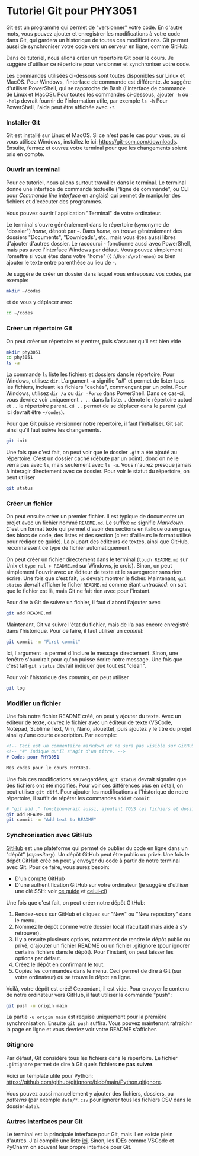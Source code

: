 # Tutoriel Git pour PHY3051

Git est un programme qui permet de "versionner" votre code.
En d'autre mots, vous pouvez ajouter et enregistrer les modifications à votre code dans Git, qui gardera un historique de toutes ces modifications.
Git permet aussi de synchroniser votre code vers un serveur en ligne, comme GitHub.

Dans ce tutoriel, nous allons créer un répertoire Git pour le cours.
Je suggère d'utiliser ce répertoire pour versionner et synchroniser votre code.

Les commandes utilisées ci-dessous sont toutes disponibles sur Linux et MacOS.
Pour Windows, l'interface de commande est différente.
Je suggère d'utiliser PowerShell, qui se rapproche de Bash (l'interface de commande de Linux et MacOS).
Pour toutes les commandes ci-dessous, ajouter `-h` ou `--help` devrait fournir de l'information utile, par exemple `ls -h`
Pour PowerShell, l'aide peut être affichée avec `-?`.

### Installer Git

Git est installé sur Linux et MacOS. Si ce n'est pas le cas pour vous, ou si vous utilisez Windows, installez le ici: <https://git-scm.com/downloads>.
Ensuite, fermez et ouvrez votre terminal pour que les changements soient pris en compte.

### Ouvrir un terminal

Pour ce tutoriel, nous allons surtout travailler dans le terminal. Le terminal donne une interface de commande textuelle ("ligne de commande", ou CLI pour _Commande line interface_ en anglais) qui permet de manipuler des fichiers et d'exécuter des programmes.

Vous pouvez ouvrir l'application "Terminal" de votre ordinateur.

Le terminal s'ouvre généralement dans le répertoire (synonyme de "dossier") _home_, dénoté par `~`. Dans _home_, on trouve généralement des dossiers "Documents", "Downloads", etc., mais vous êtes aussi libres d'ajouter d'autres dossier.
Le raccourci `~` fonctionne aussi avec PowerShell, mais pas avec l'interface Windows par défaut. Vous pouvez simplement l'omettre si vous êtes dans votre "home" (`C:\Users\votrenom`) ou bien ajouter le texte entre parenthèse au lieu de `~`.

Je suggère de créer un dossier dans lequel vous entreposez vos codes, par exemple:

```bash
mkdir ~/codes
```

et de vous y déplacer avec

```bash
cd ~/codes
```

### Créer un répertoire Git

On peut créer un répertoire et y entrer, puis s'assurer qu'il est bien vide

```bash
mkdir phy3051
cd phy3051
ls -a
```

La commande `ls`  liste les fichiers et dossiers dans le répertoire. Pour Windows, utilisez `dir`.
L'argument `-a` signifie "_all_" et permet de lister tous les fichiers, incluant les fichiers "cachés", commençant par un point. Pour Windows, utilisez `dir /a` ou `dir -Force` dans PowerShell.
Dans ce cas-ci, vous devriez voir uniquement `. ..` dans la liste. `.` dénote le répertoire actuel et `..` le répertoire parent. `cd ..` permet de se déplacer dans le parent (qui ici devrait être `~/codes`).

Pour que Git puisse versionner notre répertoire, il faut l'initialiser. Git sait ainsi qu'il faut suivre les changements.

```bash
git init
```

Une fois que c'est fait, on peut voir que le dossier `.git` a été ajouté au répertoire. C'est un dossier caché (débute par un point), donc on ne le verra pas avec `ls`, mais seulement avec `ls -a`. Vous n'aurez presque jamais à interagir directement avec ce dossier. Pour voir le statut du répertoire, on peut utiliser

```bash
git status
```

### Créer un fichier

On peut ensuite créer un premier fichier. Il est typique de documenter un projet avec un fichier nommé `README.md`. Le suffixe `md` signifie _Markdown_. C'est un format texte qui permet d'avoir des sections en italique ou en gras, des blocs de code, des listes et des section (c'est d'ailleurs le format utilisé pour rédiger ce guide). La plupart des éditeurs de textes, ainsi que GitHub, reconnaissent ce type de fichier automatiquement.

On peut créer un fichier directement dans le terminal (`touch README.md` sur Unix et `type nul > README.md` sur Windows, je crois). Sinon, on peut simplement l'ouvrir avec un éditeur de texte et le sauvegarder sans rien écrire. Une fois que c'est fait, `ls` devrait montrer le ficher. Maintenant, `git status` devrait afficher le ficher `README.md` comme étant _untracked_: on sait que le fichier est là, mais Git ne fait rien avec pour l'instant.

Pour dire à Git de suivre un fichier, il faut d'abord l'ajouter avec

```bash
git add README.md
```

Maintenant, Git va suivre l'état du fichier, mais de l'a pas encore enregistré dans l'historique. Pour ce faire, il faut utiliser un _commit_:

```bash
git commit -m "First commit"
```

Ici, l'argument `-m` permet d'inclure le message directement. Sinon, une fenêtre s'ouvrirait pour qu'on puisse écrire notre message. Une fois que c'est fait `git status` devrait indiquer que tout est "clean".

Pour voir l'historique des _commits_, on peut utiliser

```bash
git log
```

### Modifier un fichier

Une fois notre fichier README créé, on peut y ajouter du texte. Avec un éditeur de texte, ouvrez le fichier avec un éditeur de texte (VSCode, Notepad, Sublime Text, Vim, Nano, alouette), puis ajoutez y le titre du projet ainsi qu'une courte description.
Par exemple:

```markdown
<!-- Ceci est un commentaire markdown et ne sera pas visible sur GitHub -->
<!-- "#" Indique qu'il s'agit d'un titre. -->
# Codes pour PHY3051

Mes codes pour le cours PHY3051.
```

Une fois ces modifications sauvegardées, `git status` devrait signaler que des fichiers ont été modifiés.
Pour voir ces différences plus en détail, on peut utiliser `git diff`.
Pour ajouter les modifications à l'historique de notre répertoire, il suffit de répéter les commandes  `add` et `commit`:

```bash
# "git add ." fonctionnerait aussi, ajoutant TOUS les fichiers et dossiers
git add README.md
git commit -m "Add text to README"
```

### Synchronisation avec GitHub

[GitHub](https://github.com/) est une plateforme qui permet de publier du code en ligne dans un "dépôt" (_repository_).
Un dépôt GitHub peut être public ou privé. Une fois le dépôt GitHub créé on peut y envoyer du code à partir de notre terminal avec Git.
Pour ce faire, vous aurez besoin:

- D'un compte GitHub
- D'une authentification GitHub sur votre ordinateur (je suggère d'utiliser une clé SSH: voir [ce guide](https://docs.github.com/en/get-started/quickstart/set-up-git#authenticating-with-github-from-git) et [celui-ci](https://docs.github.com/en/authentication/connecting-to-github-with-ssh/adding-a-new-ssh-key-to-your-github-account))

Une fois que c'est fait, on peut créer notre dépôt GitHub:

1. Rendez-vous sur GitHub et cliquez sur "New" ou "New repository" dans le menu.
2. Nommez le dépôt comme votre dossier local (facultatif mais aide à s'y retrouver).
3. Il y a ensuite plusieurs options, notamment de rendre le dépôt public ou privé, d'ajouter un fichier README ou un fichier .gitignore (pour ignorer certains fichiers dans le dépôt).
Pour l'instant, on peut laisser les options par défaut.
4. Créez le dépôt en confirmant le tout.
5. Copiez les commandes dans le menu. Ceci permet de dire à Git (sur votre ordinateur) où se trouve le dépot en ligne.

Voilà, votre dépôt est créé! Cependant, il est vide.
Pour envoyer le contenu de notre ordinateur vers GitHub, il faut utiliser la commande "push":

```bash
git push -u origin main
```

La partie `-u origin main` est requise uniquement pour la première synchronisation. Ensuite `git push` suffira.
Vous pouvez maintenant rafraîchir la page en ligne et vous devriez voir votre README s'afficher.

### Gitignore

Par défaut, Git considère tous les fichiers dans le répertoire.
Le fichier `.gitignore` permet de dire à Git quels fichiers **ne pas suivre**.

Voici un template utile pour Python: <https://github.com/github/gitignore/blob/main/Python.gitignore>.

Vous pouvez aussi manuellement y ajouter des fichiers, dossiers, ou _patterns_ (par exemple `data/*.csv` pour ignorer tous les fichiers CSV dans le dossier `data`).

### Autres interfaces pour Git

Le terminal est la principale interface pour Git, mais il en existe plein d'autres.
J'ai compilé une liste [ici](https://github.com/vandalt/phy3051-6051-ressources/#git).
Sinon, les IDEs comme VSCode et PyCharm on souvent leur propre interface pour Git.

